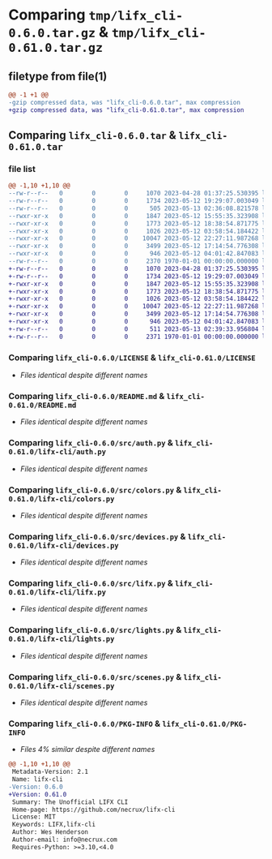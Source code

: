 # Comparing `tmp/lifx_cli-0.6.0.tar.gz` & `tmp/lifx_cli-0.61.0.tar.gz`

## filetype from file(1)

```diff
@@ -1 +1 @@
-gzip compressed data, was "lifx_cli-0.6.0.tar", max compression
+gzip compressed data, was "lifx_cli-0.61.0.tar", max compression
```

## Comparing `lifx_cli-0.6.0.tar` & `lifx_cli-0.61.0.tar`

### file list

```diff
@@ -1,10 +1,10 @@
--rw-r--r--   0        0        0     1070 2023-04-28 01:37:25.530395 lifx_cli-0.6.0/LICENSE
--rw-r--r--   0        0        0     1734 2023-05-12 19:29:07.003049 lifx_cli-0.6.0/README.md
--rw-r--r--   0        0        0      505 2023-05-13 02:36:08.821578 lifx_cli-0.6.0/pyproject.toml
--rwxr-xr-x   0        0        0     1847 2023-05-12 15:55:35.323908 lifx_cli-0.6.0/src/auth.py
--rwxr-xr-x   0        0        0     1773 2023-05-12 18:38:54.871775 lifx_cli-0.6.0/src/colors.py
--rwxr-xr-x   0        0        0     1026 2023-05-12 03:58:54.184422 lifx_cli-0.6.0/src/devices.py
--rwxr-xr-x   0        0        0    10047 2023-05-12 22:27:11.987268 lifx_cli-0.6.0/src/lifx.py
--rwxr-xr-x   0        0        0     3499 2023-05-12 17:14:54.776308 lifx_cli-0.6.0/src/lights.py
--rwxr-xr-x   0        0        0      946 2023-05-12 04:01:42.847083 lifx_cli-0.6.0/src/scenes.py
--rw-r--r--   0        0        0     2370 1970-01-01 00:00:00.000000 lifx_cli-0.6.0/PKG-INFO
+-rw-r--r--   0        0        0     1070 2023-04-28 01:37:25.530395 lifx_cli-0.61.0/LICENSE
+-rw-r--r--   0        0        0     1734 2023-05-12 19:29:07.003049 lifx_cli-0.61.0/README.md
+-rwxr-xr-x   0        0        0     1847 2023-05-12 15:55:35.323908 lifx_cli-0.61.0/lifx-cli/auth.py
+-rwxr-xr-x   0        0        0     1773 2023-05-12 18:38:54.871775 lifx_cli-0.61.0/lifx-cli/colors.py
+-rwxr-xr-x   0        0        0     1026 2023-05-12 03:58:54.184422 lifx_cli-0.61.0/lifx-cli/devices.py
+-rwxr-xr-x   0        0        0    10047 2023-05-12 22:27:11.987268 lifx_cli-0.61.0/lifx-cli/lifx.py
+-rwxr-xr-x   0        0        0     3499 2023-05-12 17:14:54.776308 lifx_cli-0.61.0/lifx-cli/lights.py
+-rwxr-xr-x   0        0        0      946 2023-05-12 04:01:42.847083 lifx_cli-0.61.0/lifx-cli/scenes.py
+-rw-r--r--   0        0        0      511 2023-05-13 02:39:33.956804 lifx_cli-0.61.0/pyproject.toml
+-rw-r--r--   0        0        0     2371 1970-01-01 00:00:00.000000 lifx_cli-0.61.0/PKG-INFO
```

### Comparing `lifx_cli-0.6.0/LICENSE` & `lifx_cli-0.61.0/LICENSE`

 * *Files identical despite different names*

### Comparing `lifx_cli-0.6.0/README.md` & `lifx_cli-0.61.0/README.md`

 * *Files identical despite different names*

### Comparing `lifx_cli-0.6.0/src/auth.py` & `lifx_cli-0.61.0/lifx-cli/auth.py`

 * *Files identical despite different names*

### Comparing `lifx_cli-0.6.0/src/colors.py` & `lifx_cli-0.61.0/lifx-cli/colors.py`

 * *Files identical despite different names*

### Comparing `lifx_cli-0.6.0/src/devices.py` & `lifx_cli-0.61.0/lifx-cli/devices.py`

 * *Files identical despite different names*

### Comparing `lifx_cli-0.6.0/src/lifx.py` & `lifx_cli-0.61.0/lifx-cli/lifx.py`

 * *Files identical despite different names*

### Comparing `lifx_cli-0.6.0/src/lights.py` & `lifx_cli-0.61.0/lifx-cli/lights.py`

 * *Files identical despite different names*

### Comparing `lifx_cli-0.6.0/src/scenes.py` & `lifx_cli-0.61.0/lifx-cli/scenes.py`

 * *Files identical despite different names*

### Comparing `lifx_cli-0.6.0/PKG-INFO` & `lifx_cli-0.61.0/PKG-INFO`

 * *Files 4% similar despite different names*

```diff
@@ -1,10 +1,10 @@
 Metadata-Version: 2.1
 Name: lifx-cli
-Version: 0.6.0
+Version: 0.61.0
 Summary: The Unofficial LIFX CLI
 Home-page: https://github.com/necrux/lifx-cli
 License: MIT
 Keywords: LIFX,lifx-cli
 Author: Wes Henderson
 Author-email: info@necrux.com
 Requires-Python: >=3.10,<4.0
```


